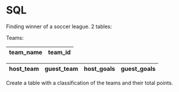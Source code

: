 # SQL
Finding winner of a soccer league. 2 tables:

Teams:

| team_name | team_id |
|-----------|---------|

| host_team | guest_team | host_goals | guest_goals |
|-----------|------------|------------|-------------|

Create a table with a classification of the teams and their total points.

